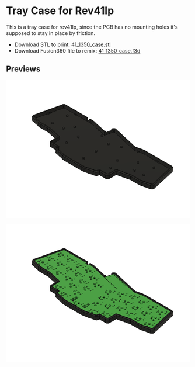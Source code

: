 # Tray Case for Rev41lp

This is a tray case for rev41lp, since the PCB has no mounting holes it's supposed to stay in place by friction.

* Download STL to print: [41_1350_case.stl](41_1350_case.stl)
* Download Fusion360 file to remix: [41_1350_case.f3d](41_1350_case.f3d)

## Previews

![The case](41_1350_case_1.png)

![Case with PCB](41_1350_case_2.png)
